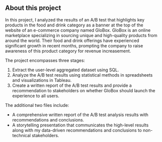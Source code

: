 ## About this project

In this project, I analyzed the results of an A/B test that highlights key products in the food and drink category as a banner at the top of the website of an e-commerce company named GloBox. GloBox is an online marketplace specializing in sourcing unique and high-quality products from around the world. Their food and drink offerings have experienced significant growth in recent months, prompting the company to raise awareness of this product category for revenue increasement.

The project encompasses three stages:

1. Extract the user-level aggregated dataset using SQL.
2. Analyze the A/B test results using statistical methods in spreadsheets and visualizations in Tableau.
3. Create a written report of the A/B test results and provide a recommendation to stakeholders on whether GloBox should launch the experience to all users.


The additional two files include:
* A comprehensive written report of the A/B test analysis results with recommendations and conclusions.
* A storytelling presentation that communicates the high-level results along with my data-driven recommendations and conclusions to non-technical stakeholders.
